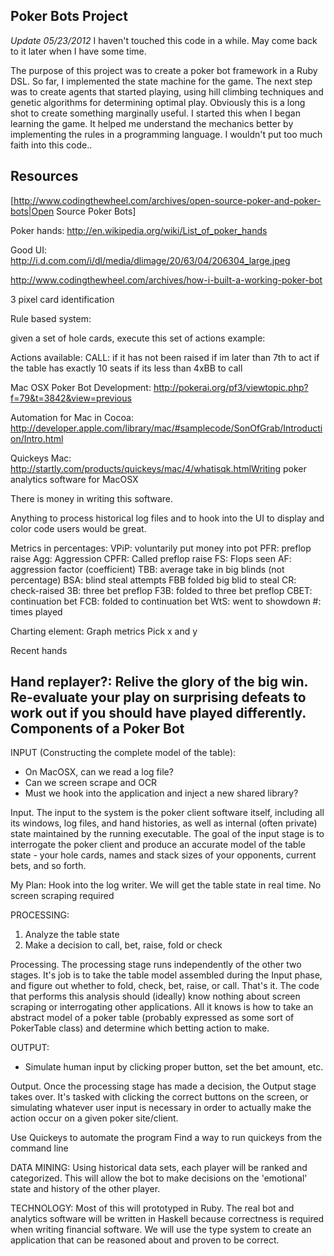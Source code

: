 Poker Bots Project
------------------

*Update 05/23/2012*
I haven't touched this code in a while. May come back to it later when I have some time.

The purpose of this project was to create a poker bot framework in a Ruby DSL.
So far, I implemented the state machine for the game. The next step was to create
agents that started playing, using hill climbing techniques and genetic algorithms for
determining optimal play. Obviously this is a long shot to create something marginally useful.
I started this when I began learning the game. It helped me understand the mechanics better by
implementing the rules in a programming language. I wouldn't put too much faith into this code..

Resources
---------

[http://www.codingthewheel.com/archives/open-source-poker-and-poker-bots|Open Source Poker Bots]

Poker hands:
http://en.wikipedia.org/wiki/List_of_poker_hands

Good UI:
http://i.d.com.com/i/dl/media/dlimage/20/63/04/206304_large.jpeg

http://www.codingthewheel.com/archives/how-i-built-a-working-poker-bot

3 pixel card identification

Rule based system:

given a set of hole cards, execute this set of actions
example:

Actions available:
CALL: if it has not been raised
      if im later than 7th to act
      if the table has exactly 10 seats
      if its less than 4xBB to call

Mac OSX Poker Bot Development:
http://pokerai.org/pf3/viewtopic.php?f=79&t=3842&view=previous

Automation for Mac in Cocoa:
http://developer.apple.com/library/mac/#samplecode/SonOfGrab/Introduction/Intro.html

Quickeys Mac:
http://startly.com/products/quickeys/mac/4/whatisqk.htmlWriting poker analytics software for MacOSX

There is money in writing this software.

Anything to process historical log files and to hook into the UI to display and color code users would be great.

Metrics in percentages:
VPiP: voluntarily put money into pot
PFR: preflop raise
Agg: Aggression
CPFR: Called preflop raise
FS: Flops seen
AF: aggression factor (coefficient)
TBB: average take in big blinds (not percentage)
BSA: blind steal attempts
FBB folded big blid to steal
CR: check-raised
3B: three bet preflop
F3B: folded to three bet preflop
CBET: continuation bet
FCB: folded to continuation bet
WtS: went to showdown
#: times played

Charting element:
Graph metrics
Pick x and y

Recent hands

Hand replayer?: Relive the glory of the big win. Re-evaluate your play on surprising defeats to work out if you should have played differently.
Components of a Poker Bot
-------------------------

INPUT (Constructing the complete model of the table):
- On MacOSX, can we read a log file?
- Can we screen scrape and OCR
- Must we hook into the application and inject a new shared library?

Input. The input to the system is the poker client software itself, including all its windows, log files, and hand histories, as well as internal (often private) state maintained by the running executable. The goal of the input stage is to interrogate the poker client and produce an accurate model of the table state - your hole cards, names and stack sizes of your opponents, current bets, and so forth.

My Plan:
Hook into the log writer.  We will get the table state in real time. No screen scraping required

PROCESSING:
1. Analyze the table state
2. Make a decision to call, bet, raise, fold or check

Processing. The processing stage runs independently of the other two stages. It's job is to take the table model assembled during the Input phase, and figure out whether to fold, check, bet, raise, or call. That's it. The code that performs this analysis should (ideally) know nothing about screen scraping or interrogating other applications. All it knows is how to take an abstract model of a poker table (probably expressed as some sort of PokerTable class) and determine which betting action to make.

OUTPUT:
- Simulate human input by clicking proper button, set the bet amount, etc.

Output. Once the processing stage has made a decision, the Output stage takes over. It's tasked with clicking the correct buttons on the screen, or simulating whatever user input is necessary in order to actually make the action occur on a given poker site/client.

Use Quickeys to automate the program
Find a way to run quickeys from the command line

DATA MINING:
Using historical data sets, each player will be ranked and categorized.  This will allow the bot to make decisions on the 'emotional' state and history of the other player.

TECHNOLOGY:
Most of this will prototyped in Ruby. The real bot and analytics software will be written in Haskell because correctness is required when writing financial software. We will use the type system to create an application that can be reasoned about and proven to be correct.


